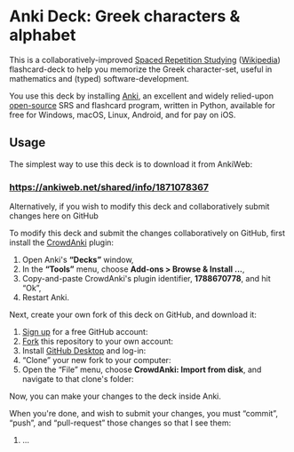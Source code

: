Anki Deck: Greek characters & alphabet
======================================
This is a collaboratively-improved [Spaced Repetition Studying][SRS] ([Wikipedia][wiki]) flashcard-deck to help you memorize the Greek character-set, useful in mathematics and (typed) software-development.

You use this deck by installing [Anki][], an excellent and widely relied-upon [open-source][gh] SRS and flashcard program, written in Python, available for free for Windows, macOS, Linux, Android, and for pay on iOS.

Usage
-----
The simplest way to use this deck is to download it from AnkiWeb:

### <https://ankiweb.net/shared/info/1871078367>

Alternatively, if you wish to modify this deck and collaboratively submit changes here on GitHub

To modify this deck and submit the changes collaboratively on GitHub, first install the [CrowdAnki][] plugin:

1. Open Anki's **“Decks”** window,
2. In the **“Tools”** menu, choose **Add-ons > Browse & Install ...**,
3. Copy-and-paste CrowdAnki's plugin identifier, **1788670778**, and hit “Ok”,
4. Restart Anki.

Next, create your own fork of this deck on GitHub, and download it:

1. [Sign up][] for a free GitHub account:
2. [Fork][] this repository to your own account:
3. Install [GitHub Desktop][] and log-in:
4. “Clone” your new fork to your computer:
5. Open the “File” menu, choose **CrowdAnki: Import from disk**, and navigate to that clone's folder:

Now, you can make your changes to the deck inside Anki.

When you're done, and wish to submit your changes, you must “commit”, “push”, and “pull-request” those changes so that I see them:

1. ...


   [SRS]: <https://www.theguardian.com/education/2016/jan/23/spaced-repetition-a-hack-to-make-your-brain-store-information> "A primer on the value of SRS"
   [wiki]: <https://en.wikipedia.org/wiki/Spaced_repetition> "Spaced repetition on Wikipedia"
   [Anki]: <https://apps.ankiweb.net> "Anki's homepage"
   [gh]: <https://github.com/dae/anki> "Anki's source-code"
   [CrowdAnki]: <https://github.com/Stvad/CrowdAnki> "A deck-to-JSON/git plugin for Anki"
   [Sign up]: <https://github.com/join> "GitHub's sign-up page"
   [fork]: <../../fork> "Fork this project to your own GitHub account"
   [GitHub Desktop]: <https://desktop.github.com> "The GitHub desktop app"
